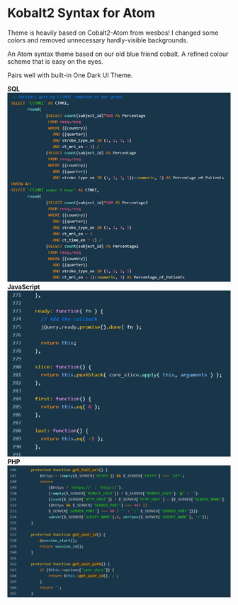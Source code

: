 # Kobalt2 Syntax for Atom

Theme is heavily based on Cobalt2-Atom from wesbos!
I changed some colors and removed unnecessary hardly-visible backgrounds.

An Atom syntax theme based on our old blue friend cobalt. A refined colour scheme that is easy on the eyes.

Pairs well with built-in One Dark UI Theme.

<b>SQL</b><br>
![Screenshot](https://github.com/atranel/kobalt2-atom/raw/master/sql.png)
<br>
<b>JavaScript</b><br>
![Screenshot](https://github.com/atranel/kobalt2-atom/raw/master/javascript.png)
<br>
<b>PHP</b><br>
![Screenshot](https://github.com/atranel/kobalt2-atom/raw/master/php.png)
